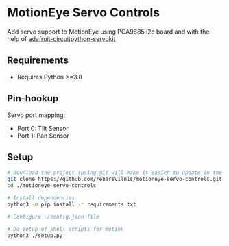 # MotionEye Servo Controls

Add servo support to MotionEye using PCA9685 i2c board and with the help of [adafruit-circuitpython-servokit](https://github.com/adafruit/Adafruit_CircuitPython_ServoKit)

## Requirements

- Requires Python >=3.8

## Pin-hookup

Servo port mapping:

- Port 0: Tilt Sensor
- Port 1: Pan Sensor

## Setup

```bash
# Download the project (using git will make it easier to update in the future)
git clone https://github.com/renarsvilnis/motioneye-servo-controls.git
cd ./motioneye-servo-controls

# Install dependencies
python3 -m pip install -r requirements.txt

# Configure ./config.json file

# Do setup of shell scripts for motion
python3 ./setup.py
```
